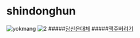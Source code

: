 # shindonghun
![yokmang](https://i.ytimg.com/vi/mY0WJu7adPo/maxresdefault.jpg)
![2](https://i.ytimg.com/vi/lYW0ZfyCFCI/sddefault.jpg)
#####[당신은대체](https://youtu.be/19HyWVP2Jzc)
#####[맥주버리기](https://youtu.be/_aCOLk000J4)
